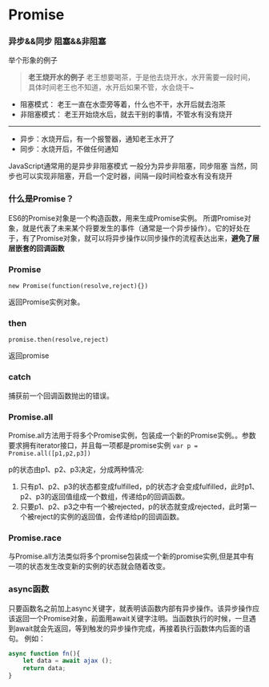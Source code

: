 # Promise

### 异步&&同步  阻塞&&非阻塞

举个形象的例子

> **老王烧开水的例子**
> 老王想要喝茶，于是他去烧开水，水开需要一段时间，具体时间老王也不知道，水开后如果不管，水会烧干~

* 阻塞模式： 老王一直在水壶旁等着，什么也不干，水开后就去泡茶
* 非阻塞模式： 老王开始烧水后，就去干别的事情，不管水有没有烧开
------------
* 异步：水烧开后，有一个报警器，通知老王水开了
* 同步：水烧开后，不做任何通知

JavaScript通常用的是异步非阻塞模式
一般分为异步非阻塞，同步阻塞
当然，同步也可以实现非阻塞，开启一个定时器，间隔一段时间检查水有没有烧开



### 什么是Promise？

ES6的Promise对象是一个构造函数，用来生成Promise实例。
所谓Promise对象，就是代表了未来某个将要发生的事件（通常是一个异步操作）。它的好处在于，有了Promise对象，就可以将异步操作以同步操作的流程表达出来，**避免了层层嵌套的回调函数**

### Promise

`new Promise(function(resolve,reject){})`

返回Promise实例对象。


### then


`promise.then(resolve,reject)`

返回promise

### catch

捕获前一个回调函数抛出的错误。


### Promise.all

Promise.all方法用于将多个Promise实例，包装成一个新的Promise实例。。参数要求拥有iterator接口，并且每一项都是promise实例
`var p = Promise.all([p1,p2,p3])`

p的状态由p1、p2、p3决定，分成两种情况:
1. 只有p1、p2、p3的状态都变成fulfilled，p的状态才会变成fulfilled，此时p1、p2、p3的返回值组成一个数组，传递给p的回调函数。
2. 只要p1、p2、p3之中有一个被rejected，p的状态就变成rejected，此时第一个被reject的实例的返回值，会传递给p的回调函数。



### Promise.race

与Promise.all方法类似将多个promise包装成一个新的promise实例,但是其中有一项的状态发生改变新的实例的状态就会随着改变。



### async函数

只要函数名之前加上async关键字，就表明该函数内部有异步操作。该异步操作应该返回一个Promise对象，前面用await关键字注明。当函数执行的时候，一旦遇到await就会先返回，等到触发的异步操作完成，再接着执行函数体内后面的语句。
例如：

```js
async function fn(){
	let data = await ajax ();
	return data;
}

```